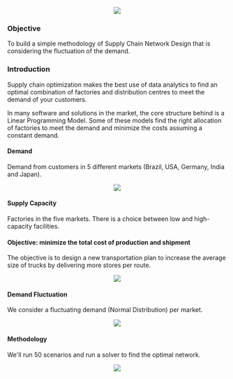 

<p align="center">
  <img align="center" src="https://miro.medium.com/max/1400/1*ygvI_dS3-aJ59DGAfplXnA.png">
</p>

### Objective
To build a simple methodology of Supply Chain Network Design that is considering the fluctuation of the demand.

### Introduction
Supply chain optimization makes the best use of data analytics to find an optimal combination of factories and distribution centres to meet the demand of your customers.

In many software and solutions in the market, the core structure behind is a Linear Programming Model.
Some of these models find the right allocation of factories to meet the demand and minimize the costs assuming a constant demand.

#### Demand
Demand from customers in 5 different markets (Brazil, USA, Germany, India and Japan).
<p align="center">
  <img align="center" src="https://miro.medium.com/max/900/1*kaitTBi4zOqq2nUarEa9Bg.png">
</p>

#### Supply Capacity
Factories in the five markets. There is a choice between low and high-capacity facilities.

#### Objective: minimize the total cost of production and shipment
The objective is to design  a new transportation plan to increase the average size of trucks by delivering more stores per route.
<p align="center">
  <img align="center" src="https://miro.medium.com/max/1400/1*QvlfMEtHPS9aq5lCLfc1bQ.png">
</p>
                                                                                               
#### Demand Fluctuation
We consider a fluctuating demand (Normal Distribution) per market.
<p align="center">
  <img align="center" src="https://miro.medium.com/max/1400/1*w6RHuzcgKzRFUicusEPgLg.png">
</p>

#### Methodology
We'll run 50 scenarios and run a solver to find the optimal network.
<p align="center">
  <img align="center" src="https://miro.medium.com/max/1400/1*2cmp3ZRNHwMarV_2a0He1g.png">
</p>
